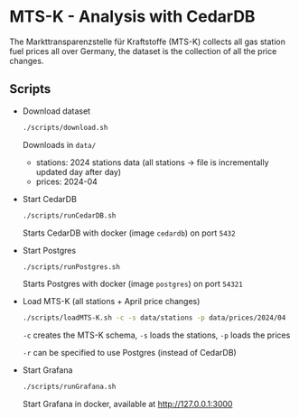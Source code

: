 # MTS-K - Analysis with CedarDB

The Markttransparenzstelle für Kraftstoffe (MTS-K) collects all gas station fuel prices all over Germany, the dataset is the collection of all the price changes. 

## Scripts

- Download dataset

  ```bash
  ./scripts/download.sh
  ```

  Downloads in `data/` 

  - stations: 2024 stations data (all stations -> file is incrementally updated day after day)
  - prices: 2024-04

- Start CedarDB

  ```bash
  ./scripts/runCedarDB.sh
  ```

  Starts CedarDB with docker (image `cedardb`) on port `5432`

- Start Postgres

  ```bash
  ./scripts/runPostgres.sh
  ```

  Starts Postgres with docker (image `postgres`) on port `54321`

- Load MTS-K (all stations  + April price changes)

  ```bash
  ./scripts/loadMTS-K.sh -c -s data/stations -p data/prices/2024/04
  ```

  `-c` creates the MTS-K schema,  `-s` loads the stations, `-p` loads the prices

  `-r` can be specified to use Postgres (instead of CedarDB)

- Start Grafana

  ```bash
  ./scripts/runGrafana.sh
  ```

  Start Grafana in docker, available at http://127.0.0.1:3000
